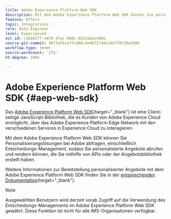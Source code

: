 ```yaml
---
title: Adobe Experience Platform Web SDK
description: Mit dem Adobe Experience Platform Web SDK können Sie personalisierte Angebote abrufen und rendern, die Sie mithilfe von APIs oder der Angebotsbibliothek erstellt haben.
feature: Offers
topic: Integrations
role: Data Engineer
level: Experienced
exl-id: c3b842ff-e4f8-4fac-968c-6d23abac408e
source-git-commit: 9873af4caf7cd8bc4e9672748414bf78f28ed30b
workflow-type: tm+mt
source-wordcount: '171'
ht-degree: 100%

---
```


# Adobe Experience Platform Web SDK {#aep-web-sdk}

Das [Adobe Experience Platform Web SDK](https://experienceleague.adobe.com/docs/experience-platform/edge/home.html?lang=de){target=&quot;_blank&quot;} ist eine Client-seitige JavaScript-Bibliothek, die es Kunden von Adobe Experience Cloud ermöglicht, über das Adobe Experience Platform Edge Network mit den verschiedenen Services in Experience Cloud zu interagieren.

Mit dem Adobe Experience Platform Web SDK können Sie Personalisierungslösungen bei Adobe abfragen, einschließlich Entscheidungs-Management, sodass Sie personalisierte Angebote abrufen und rendern können, die Sie mithilfe von APIs oder der Angebotsbibliothek erstellt haben.

Weitere Informationen zur Bereitstellung personalisierter Angebote mit dem Adobe Experience Platform Web SDK finden Sie in der [entsprechenden Dokumentation](https://experienceleague.adobe.com/docs/experience-platform/edge/personalization/offer-decisioning/offer-decisioning-overview.html?lang=de){target=&quot;_blank&quot;}.

>[!NOTE]
>
>Ausgewählten Benutzern wird derzeit vorab Zugriff auf die Verwendung des Entscheidungs-Managements im Adobe Experience Platform Web SDK gewährt. Diese Funktion ist nicht für alle IMS-Organisationen verfügbar.
